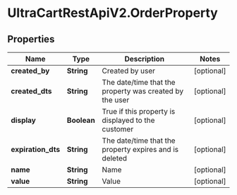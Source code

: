 # UltraCartRestApiV2.OrderProperty

## Properties
Name | Type | Description | Notes
------------ | ------------- | ------------- | -------------
**created_by** | **String** | Created by user | [optional] 
**created_dts** | **String** | The date/time that the property was created by the user | [optional] 
**display** | **Boolean** | True if this property is displayed to the customer | [optional] 
**expiration_dts** | **String** | The date/time that the property expires and is deleted | [optional] 
**name** | **String** | Name | [optional] 
**value** | **String** | Value | [optional] 


